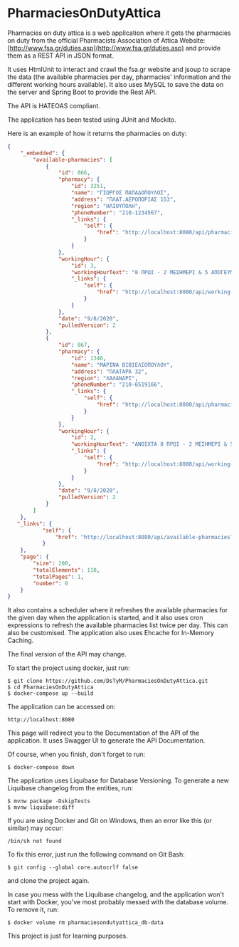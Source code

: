 # PharmaciesOnDutyAttica
Pharmacies on duty attica is a web application where it gets the pharmacies on duty from the official 
Pharmacists Association of Attica Website: [http://www.fsa.gr/duties.asp](http://www.fsa.gr/duties.asp)
and provide them as a REST API in JSON format.

It uses HtmlUnit to interact and crawl the fsa.gr website and jsoup to scrape the data 
(the available pharmacies per day, pharmacies' information and the different working hours available).
It also uses MySQL to save the data on the server and Spring Boot to provide the Rest API.

The API is HATEOAS compliant.

The application has been tested using JUnit and Mockito.

Here is an example of how it returns the pharmacies on duty:
```json
{
    "_embedded": {
        "available-pharmacies": [
            {
                "id": 866,
                "pharmacy": {
                    "id": 3251,
                    "name": "ΓΙΩΡΓΟΣ ΠΑΠΑΔΟΠΟΥΛΟΣ",
                    "address": "ΠΛΑΤ.ΑΕΡΟΠΟΡΙΑΣ 153",
                    "region": "ΗΛΙΟΥΠΟΛΗ",
                    "phoneNumber": "210-1234567",
                    "_links": {
                        "self": {
                            "href": "http://localhost:8080/api/pharmacies/3251"
                        }
                    }
                },
                "workingHour": {
                    "id": 3,
                    "workingHourText": "8 ΠΡΩΙ - 2 ΜΕΣΗΜΕΡΙ & 5 ΑΠΟΓΕΥΜΑ ΕΩΣ 8 ΠΡΩΙ ΕΠΟΜΕΝΗΣ",
                    "_links": {
                        "self": {
                            "href": "http://localhost:8080/api/working-hours/3"
                        }
                    }
                },
                "date": "9/8/2020",
                "pulledVersion": 2
            },
            {
                "id": 867,
                "pharmacy": {
                    "id": 1346,
                    "name": "ΜΑΡΙΝΑ ΒΙΒΙΕΛΣΟΠΟΥΛΟΥ",
                    "address": "ΠΛΑΤΑΡΑ 32",
                    "region": "ΧΑΛΑΝΔΡΙ",
                    "phoneNumber": "210-6519166",
                    "_links": {
                        "self": {
                            "href": "http://localhost:8080/api/pharmacies/1346"
                        }
                    }
                },
                "workingHour": {
                    "id": 2,
                    "workingHourText": "ΑΝΟΙΧΤΑ 8 ΠΡΩΙ - 2 ΜΕΣΗΜΕΡΙ & 5 ΑΠΟΓΕΥΜΑ - 8 ΠΡΩΙ ΕΠΟΜΕΝΗΣ",
                    "_links": {
                        "self": {
                            "href": "http://localhost:8080/api/working-hours/2"
                        }
                    }
                },
                "date": "9/8/2020",
                "pulledVersion": 2
            }
        ]
    },
   "_links": {
           "self": {
               "href": "http://localhost:8080/api/available-pharmacies?page=0&size=200"
           }
    },
    "page": {
        "size": 200,
        "totalElements": 110,
        "totalPages": 1,
        "number": 0
    }
}
```

It also contains a scheduler where it refreshes the available pharmacies for the given day 
when the application is started, and it also uses cron expressions to refresh the available pharmacies 
list twice per day. This can also be customised.
The application also uses Ehcache for In-Memory Caching.

The final version of the API may change.

To start the project using docker, just run:
```
$ git clone https://github.com/DsTyM/PharmaciesOnDutyAttica.git
$ cd PharmaciesOnDutyAttica
$ docker-compose up --build
```

The application can be accessed on:
```
http://localhost:8080
```
This page will redirect you to the Documentation of the API of the application. 
It uses Swagger UI to generate the API Documentation.


Of course, when you finish, don't forget to run:
```
$ docker-compose down
```

The application uses Liquibase for Database Versioning. 
To generate a new Liquibase changelog from the entities, run:
```
$ mvnw package -DskipTests
$ mvnw liquibase:diff
```

If you are using Docker and Git on Windows, then 
an error like this (or similar) may occur:
```
/bin/sh not found
```
To fix this error, just run the following command on Git Bash:
```
$ git config --global core.autocrlf false
```
and clone the project again.

In case you mess with the Liquibase changelog, and the application won't start with Docker,
you've most probably messed with the database volume. To remove it, run:
```
$ docker volume rm pharmaciesondutyattica_db-data
```

This project is just for learning purposes.
